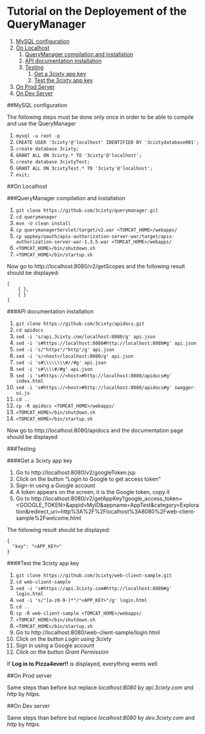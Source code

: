 # Tutorial on the Deployement of the QueryManager

1. [MySQL configuration](#mysql)
2. [On Localhost](#localhost)
    1. [QueryManager compilation and installation](#compilation)
	2. [API documentation installation](#api-documentation)
	3. [Testing](#testing)
        1. [Get a 3cixty app key](#get-app-key)
	    2. [Test the 3cixty app key](#test-app-key) 
3. [On Prod Server](#prod-server)
4. [On Dev Server](#dev-server)

##MySQL configuration <a name="mysql"></a>

The following steps must be done only once in order to be able to compile and use the QueryManager

1. `mysql -u root -p`
2. `CREATE USER '3cixty'@'localhost' IDENTIFIED BY '3cixtydatabase001';`
3. `create database 3cixty;`
4. `GRANT ALL ON 3cixty.* TO '3cixty'@'localhost';`
5. `create database 3cixtyTest;`
6. `GRANT ALL ON 3cixtyTest.* TO '3cixty'@'localhost';`
7. `exit;`

##On Localhost <a name="localhost"></a>

###QueryManager compilation and installation <a name="compilation"></a>

1. `git clone https://github.com/3cixty/querymanager.git`
2. `cd querymanager`
3. `mvn -U clean install`
4. `cp querymanagerServlet/target/v2.war <TOMCAT_HOME>/webapps/`
5. `cp appkey/oauth/apis-authorization-server-war/target/apis-authorization-server-war-1.3.5.war <TOMCAT_HOME>/webapps/`
6. `<TOMCAT_HOME>/bin/shutdown.sh`
7. `<TOMCAT_HOME>/bin/startup.sh`

Now go to http://localhost:8080/v2/getScopes and the following result should be displayed:
```
[
	{ },
	{ }
]
```

###API documentation installation <a name="api-documentation"></a>

1. `git clone https://github.com/3cixty/apidocs.git`
2. `cd apidocs`
3. `sed -i 's/api.3cixty.com/localhost:8080/g' api.json`
4. `sed -i 's#https://localhost:8080#http://localhost:8080#g' api.json`
5. `sed -i 's/"https"/"http"/g' api.json`
6. `sed -i 's/<host>/localhost:8080/g' api.json`
7. `sed -i 's#\\\\\\\\#//#g' api.json`
8. `sed -i 's#\\\\#/#g' api.json`
9. `sed -i 's#https://<host>#http://localhost:8080/apidocs#g' index.html`
10. `sed -i 's#https://<host>#http://localhost:8080/apidocs#g' swagger-ui.js`
11. `cd ..`
12. `cp -R apidocs <TOMCAT_HOME>/webapps/`
13. `<TOMCAT_HOME>/bin/shutdown.sh`
14. `<TOMCAT_HOME>/bin/startup.sh`

Now go to http://localhost:8080/apidocs and the documentation page should be displayed

###Testing <a name="testing"></a>

####Get a 3cixty app key <a name="get-app-key"></a>

1. Go to http://localhost:8080/v2/googleToken.jsp
2. Click on the button "Login to Google to get access token"
3. Sign-in using a Google account
4. A token appears on the screen, it is the Google token, copy it
5. Go to http://localhost:8080/v2/getAppKey?google_access_token=<GOOGLE_TOKEN>&appid=MyID&appname=AppTest&category=Exploration&redirect_uri=http%3A%2F%2Flocalhost%3A8080%2Fweb-client-sample%2Fwelcome.html

The following result should be displayed:
```
{
  "key": "<APP_KEY>"
}
```

####Test the 3cixty app key <a name="test-app-key"></a>

1. `git clone https://github.com/3cixty/web-client-sample.git`
2. `cd web-client-sample`
3. `sed -i 's#https://api.3cixty.com#http://localhost:8080#g' login.html`
4. `sed -i 's/"[a-z0-9-]*"/"<APP_KEY>"/g' login.html`
5. `cd ..`
2. `cp -R web-client-sample <TOMCAT_HOME>/webapps/`
3. `<TOMCAT_HOME>/bin/shutdown.sh`
4. `<TOMCAT_HOME>/bin/startup.sh`
5. Go to http://localhost:8080/web-client-sample/login.html
6. Click on the button *Login using 3cixty*
7. Sign in using a Google account
8. Click on the button *Grant Permission*

If **Log in to Pizza4ever!!** is displayed, everything wents well

##On Prod server <a name="prod-server"></a>

Same steps than before but replace *localhost:8080* by *api.3cixty.com* and *http* by *https*.

##On Dev server <a name="dev-server"></a>

Same steps than before but replace *localhost:8080* by *dev.3cixty.com* and *http* by *https*.
